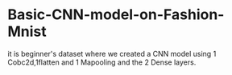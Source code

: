 # Basic-CNN-model-on-Fashion-Mnist
it is beginner's dataset where we created a CNN model using 1 Cobc2d,1flatten and 1 Mapooling and the 2 Dense layers.
